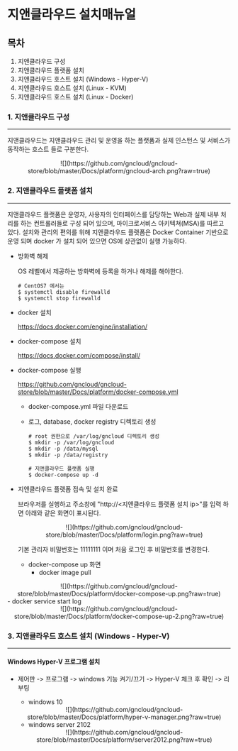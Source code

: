지앤클라우드 설치매뉴얼
=========

목차
---

1. 지앤클라우드 구성
2. 지앤클라우드 플랫폼 설치
3. 지앤클라우드 호스트 설치 (Windows - Hyper-V)
4. 지앤클라우드 호스트 설치 (Linux - KVM)
5. 지앤클라우드 호스트 설치 (Linux - Docker)


<span></span>

### 1. 지앤클라우드 구성
-----------------

지앤클라우드는 지앤클라우드 관리 및 운영을 하는 플랫폼과 실제 인스턴스 및 서비스가 동작하는 호스트 들로 구분한다.

<center>![](https://github.com/gncloud/gncloud-store/blob/master/Docs/platform/gncloud-arch.png?raw=true)</center>


### 2. 지앤클라우드 플랫폼 설치
----------------------

지앤클라우드 플랫폼은 운영자, 사용자의 인터페이스를 담당하는 Web과 실제 내부 처리를 하는 컨트롤러들로 구성 되어 있으며,
마이크로서비스 아키텍쳐(MSA)를 따르고 있다.
설치와 관리의 편의를 위해 지앤클라우드 플랫폼은 Docker Container 기반으로 운영 되며 docker 가 설치 되어 있으면
OS에 상관없이 실행 가능하다.

- 방화벽 해제

  OS 레벨에서 제공하는 방화벽에 등록을 하거나 해제를 해야한다.
  ```
  # CentOS7 에서는
  $ systemctl disable firewalld
  $ systemctl stop firewalld
  ```

- docker 설치

  https://docs.docker.com/engine/installation/


- docker-compose 설치

  https://docs.docker.com/compose/install/


- docker-compose 실행

  https://github.com/gncloud/gncloud-store/blob/master/Docs/platform/docker-compose.yml
  * docker-compose.yml 파일 다운로드
  * 로그, database, docker registry 디렉토리 생성

    ```
    # root 권한으로 /var/log/gncloud 디렉토리 생성
    $ mkdir -p /var/log/gncloud
    $ mkdir -p /data/mysql
    $ mkdir -p /data/registry

    # 지앤클라우드 플랫폼 실행
    $ docker-compose up -d
    ```

- 지앤클라우드 플랫폼 접속 및 설치 완료

  브라우저를 실행하고 주소창에 "http://<지앤클라우드 플랫폼 설치 ip>"를 입력 하면 아래와 같은 화면이 표시된다.

  <center>![](https://github.com/gncloud/gncloud-store/blob/master/Docs/platform/login.png?raw=true)</center>

    기본 관리자 비밀번호는 11111111 이며 처음 로그인 후 비밀번호를 변경한다.
  * docker-compose up 화면
    - docker image pull
<center>![](https://github.com/gncloud/gncloud-store/blob/master/Docs/platform/docker-compose-up.png?raw=true)</center>
    - docker service start log
<center>![](https://github.com/gncloud/gncloud-store/blob/master/Docs/platform/docker-compose-up-2.png?raw=true)</center>


<span></span>
### 3. 지앤클라우드 호스트 설치 (Windows - Hyper-V)
------------------------

#### Windows Hyper-V 프로그램 설치


- 제어판 -> 프로그램 -> windows 기능 켜기/끄기 -> Hyper-V 체크 후 확인 -> 리부팅

  * windows 10
  <center>![](https://github.com/gncloud/gncloud-store/blob/master/Docs/platform/hyper-v-manager.png?raw=true)</center>

  * windows server 2102
  <center>![](https://github.com/gncloud/gncloud-store/blob/master/Docs/platform/server2012.png?raw=true) </center>










